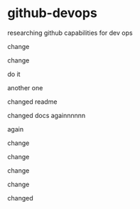 # github-devops

researching github capabilities for dev ops

change

change

do it

another one

changed readme

changed docs againnnnnn

again

change

change

change

change

changed
